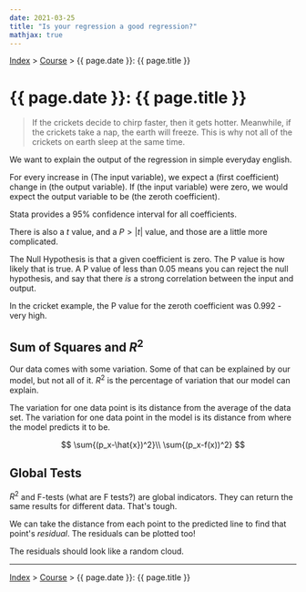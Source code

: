 ```yaml
---
date: 2021-03-25
title: "Is your regression a good regression?"
mathjax: true
---
```


[Index](../../../index.md) > [Course](./index.md) > {{ page.date }}: {{ page.title }}

# {{ page.date }}: {{ page.title }}

> If the crickets decide to chirp faster, then it gets hotter. Meanwhile, if the crickets take a nap, the earth will freeze. This is why not all of the crickets on earth sleep at the same time.

We want to explain the output of the regression in simple everyday english.

For every increase in (The input variable), we expect a (first coefficient) change in (the output variable). If (the input variable) were zero, we would expect the output variable to be (the zeroth coefficient).

Stata provides a 95% confidence interval for all coefficients.

There is also a $t$ value, and a $P>|t|$ value, and those are a little more complicated.

The Null Hypothesis is that a given coefficient is zero. The P value is how likely that is true. A P value of less than 0.05 means you can reject the null hypothesis, and say that there *is* a strong correlation between the input and output.

In the cricket example, the P value for the zeroth coefficient was 0.992 - very high.

## Sum of Squares and $R^2$

Our data comes with some variation. Some of that can be explained by our model, but not all of it. $R^2$ is the percentage of variation that our model can explain.

The variation for one data point is its distance from the average of the data set. The variation for one data point in the model is its distance from where the model predicts it to be.

$$
\sum{(p_x-\hat{x})^2}\\
\sum{(p_x-f(x))^2}
$$

## Global Tests

$R^2$ and F-tests (what are F tests?) are global indicators. They can return the same results for different data. That's tough.

We can take the distance from each point to the predicted line to find that point's *residual*. The residuals can be plotted too!

The residuals should look like a random cloud.

---

[Index](../../../index.md) > [Course](./index.md) > {{ page.date }}: {{ page.title }}

